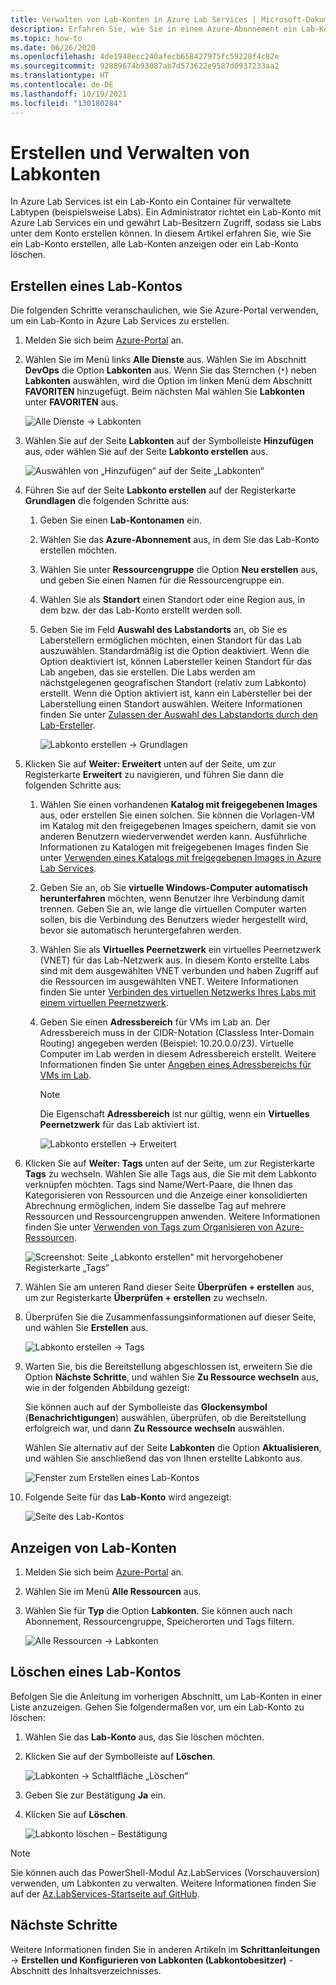 ```yaml
---
title: Verwalten von Lab-Konten in Azure Lab Services | Microsoft-Dokumentation
description: Erfahren Sie, wie Sie in einem Azure-Abonnement ein Lab-Konto erstellen, alle Lab-Konten anzeigen oder ein Lab-Konto löschen.
ms.topic: how-to
ms.date: 06/26/2020
ms.openlocfilehash: 4de1948ecc240afecb658427975fc59228f4c82e
ms.sourcegitcommit: 92889674b93087ab7d573622e9587d0937233aa2
ms.translationtype: HT
ms.contentlocale: de-DE
ms.lasthandoff: 10/19/2021
ms.locfileid: "130180284"
---
```

# <a name="create-and-manage-lab-accounts"></a>Erstellen und Verwalten von Labkonten
In Azure Lab Services ist ein Lab-Konto ein Container für verwaltete Labtypen (beispielsweise Labs). Ein Administrator richtet ein Lab-Konto mit Azure Lab Services ein und gewährt Lab-Besitzern Zugriff, sodass sie Labs unter dem Konto erstellen können. In diesem Artikel erfahren Sie, wie Sie ein Lab-Konto erstellen, alle Lab-Konten anzeigen oder ein Lab-Konto löschen.

## <a name="create-a-lab-account"></a>Erstellen eines Lab-Kontos
Die folgenden Schritte veranschaulichen, wie Sie Azure-Portal verwenden, um ein Lab-Konto in Azure Lab Services zu erstellen. 

1. Melden Sie sich beim [Azure-Portal](https://portal.azure.com) an.
2. Wählen Sie im Menü links **Alle Dienste** aus. Wählen Sie im Abschnitt **DevOps** die Option **Labkonten** aus. Wenn Sie das Sternchen (`*`) neben **Labkonten** auswählen, wird die Option im linken Menü dem Abschnitt **FAVORITEN** hinzugefügt. Beim nächsten Mal wählen Sie **Labkonten** unter **FAVORITEN** aus.

    ![Alle Dienste -> Labkonten](./media/tutorial-setup-lab-account/select-lab-accounts-service.png)
3. Wählen Sie auf der Seite **Labkonten** auf der Symbolleiste **Hinzufügen** aus, oder wählen Sie auf der Seite **Labkonto erstellen** aus. 

    ![Auswählen von „Hinzufügen“ auf der Seite „Labkonten“](./media/tutorial-setup-lab-account/add-lab-account-button.png)
4. Führen Sie auf der Seite **Labkonto erstellen** auf der Registerkarte **Grundlagen** die folgenden Schritte aus: 
    1. Geben Sie einen **Lab-Kontonamen** ein. 
    2. Wählen Sie das **Azure-Abonnement** aus, in dem Sie das Lab-Konto erstellen möchten.
    3. Wählen Sie unter **Ressourcengruppe** die Option **Neu erstellen** aus, und geben Sie einen Namen für die Ressourcengruppe ein.
    4. Wählen Sie als **Standort** einen Standort oder eine Region aus, in dem bzw. der das Lab-Konto erstellt werden soll.
    5. Geben Sie im Feld **Auswahl des Labstandorts** an, ob Sie es Laberstellern ermöglichen möchten, einen Standort für das Lab auszuwählen. Standardmäßig ist die Option deaktiviert. Wenn die Option deaktiviert ist, können Labersteller keinen Standort für das Lab angeben, das sie erstellen. Die Labs werden am nächstgelegenen geografischen Standort (relativ zum Labkonto) erstellt. Wenn die Option aktiviert ist, kann ein Labersteller bei der Laberstellung einen Standort auswählen. Weitere Informationen finden Sie unter [Zulassen der Auswahl des Labstandorts durch den Lab-Ersteller](allow-lab-creator-pick-lab-location.md). 

        ![Labkonto erstellen -> Grundlagen](./media/how-to-manage-lab-accounts/create-lab-account-basics.png)
5. Klicken Sie auf **Weiter: Erweitert** unten auf der Seite, um zur Registerkarte **Erweitert** zu navigieren, und führen Sie dann die folgenden Schritte aus: 
    1. Wählen Sie einen vorhandenen **Katalog mit freigegebenen Images** aus, oder erstellen Sie einen solchen. Sie können die Vorlagen-VM im Katalog mit den freigegebenen Images speichern, damit sie von anderen Benutzern wiederverwendet werden kann. Ausführliche Informationen zu Katalogen mit freigegebenen Images finden Sie unter [Verwenden eines Katalogs mit freigegebenen Images in Azure Lab Services](how-to-use-shared-image-gallery.md).
    2. Geben Sie an, ob Sie **virtuelle Windows-Computer automatisch herunterfahren**  möchten, wenn Benutzer ihre Verbindung damit trennen. Geben Sie an, wie lange die virtuellen Computer warten sollen, bis die Verbindung des Benutzers wieder hergestellt wird, bevor sie automatisch heruntergefahren werden. 
    3. Wählen Sie als **Virtuelles Peernetzwerk** ein virtuelles Peernetzwerk (VNET) für das Lab-Netzwerk aus. In diesem Konto erstellte Labs sind mit dem ausgewählten VNET verbunden und haben Zugriff auf die Ressourcen im ausgewählten VNET. Weitere Informationen finden Sie unter [Verbinden des virtuellen Netzwerks Ihres Labs mit einem virtuellen Peernetzwerk](how-to-connect-peer-virtual-network.md).    
    8. Geben Sie einen **Adressbereich** für VMs im Lab an. Der Adressbereich muss in der CIDR-Notation (Classless Inter-Domain Routing) angegeben werden (Beispiel: 10.20.0.0/23). Virtuelle Computer im Lab werden in diesem Adressbereich erstellt. Weitere Informationen finden Sie unter [Angeben eines Adressbereichs für VMs im Lab](how-to-connect-peer-virtual-network.md#specify-an-address-range-for-vms-in-the-lab-account).  

        > [!NOTE]
        > Die Eigenschaft **Adressbereich** ist nur gültig, wenn ein **Virtuelles Peernetzwerk** für das Lab aktiviert ist.

        ![Labkonto erstellen -> Erweitert](./media/how-to-manage-lab-accounts/create-lab-account-advanced.png)  
6. Klicken Sie auf **Weiter: Tags** unten auf der Seite, um zur Registerkarte **Tags** zu wechseln. Wählen Sie alle Tags aus, die Sie mit dem Labkonto verknüpfen möchten. Tags sind Name/Wert-Paare, die Ihnen das Kategorisieren von Ressourcen und die Anzeige einer konsolidierten Abrechnung ermöglichen, indem Sie dasselbe Tag auf mehrere Ressourcen und Ressourcengruppen anwenden. Weitere Informationen finden Sie unter [Verwenden von Tags zum Organisieren von Azure-Ressourcen](../azure-resource-manager/management/tag-resources.md).

    ![Screenshot: Seite „Labkonto erstellen“ mit hervorgehobener Registerkarte „Tags“](./media/how-to-manage-lab-accounts/create-lab-account-tags.png)
7. Wählen Sie am unteren Rand dieser Seite **Überprüfen + erstellen** aus, um zur Registerkarte **Überprüfen + erstellen** zu wechseln. 
4. Überprüfen Sie die Zusammenfassungsinformationen auf dieser Seite, und wählen Sie **Erstellen** aus. 

    ![Labkonto erstellen -> Tags](./media/how-to-manage-lab-accounts/create-lab-account-review-create.png)
5. Warten Sie, bis die Bereitstellung abgeschlossen ist, erweitern Sie die Option **Nächste Schritte**, und wählen Sie **Zu Ressource wechseln** aus, wie in der folgenden Abbildung gezeigt: 

    Sie können auch auf der Symbolleiste das **Glockensymbol** (**Benachrichtigungen**) auswählen, überprüfen, ob die Bereitstellung erfolgreich war, und dann **Zu Ressource wechseln** auswählen. 

    Wählen Sie alternativ auf der Seite **Labkonten** die Option **Aktualisieren**, und wählen Sie anschließend das von Ihnen erstellte Labkonto aus. 

    ![Fenster zum Erstellen eines Lab-Kontos](./media/tutorial-setup-lab-account/go-to-lab-account.png)    
6. Folgende Seite für das **Lab-Konto** wird angezeigt:

    ![Seite des Lab-Kontos](./media/tutorial-setup-lab-account/lab-account-page.png)

## <a name="view-lab-accounts"></a>Anzeigen von Lab-Konten
1. Melden Sie sich beim [Azure-Portal](https://portal.azure.com) an.
2. Wählen Sie im Menü **Alle Ressourcen** aus. 
3. Wählen Sie für **Typ** die Option **Labkonten**. 
    Sie können auch nach Abonnement, Ressourcengruppe, Speicherorten und Tags filtern. 

    ![Alle Ressourcen -> Labkonten](./media/how-to-manage-lab-accounts/all-resources-lab-accounts.png)


## <a name="delete-a-lab-account"></a>Löschen eines Lab-Kontos
Befolgen Sie die Anleitung im vorherigen Abschnitt, um Lab-Konten in einer Liste anzuzeigen. Gehen Sie folgendermaßen vor, um ein Lab-Konto zu löschen: 

1. Wählen Sie das **Lab-Konto** aus, das Sie löschen möchten. 
2. Klicken Sie auf der Symbolleiste auf **Löschen**. 

    ![Labkonten -> Schaltfläche „Löschen“](./media/how-to-manage-lab-accounts/delete-button.png)
1. Geben Sie zur Bestätigung **Ja** ein.
1. Klicken Sie auf **Löschen**. 

    ![Labkonto löschen – Bestätigung](./media/how-to-manage-lab-accounts/delete-lab-account-confirmation.png)

> [!NOTE]
> Sie können auch das PowerShell-Modul Az.LabServices (Vorschauversion) verwenden, um Labkonten zu verwalten. Weitere Informationen finden Sie auf der [Az.LabServices-Startseite auf GitHub](https://github.com/Azure/azure-devtestlab/tree/master/samples/ClassroomLabs/Modules/Library).

## <a name="next-steps"></a>Nächste Schritte
Weitere Informationen finden Sie in anderen Artikeln im **Schrittanleitungen** -> **Erstellen und Konfigurieren von Labkonten (Labkontobesitzer)** -Abschnitt des Inhaltsverzeichnisses. 